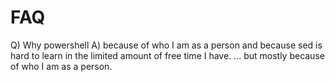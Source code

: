 # FAQ
Q) Why powershell
A) because of who I am as a person and because sed is hard to learn in the limited amount of free time I have.
... but mostly because of who I am as a person.
